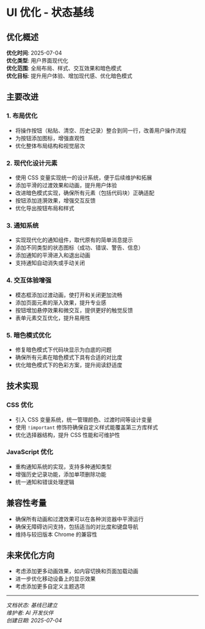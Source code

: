 # UI 优化 - 状态基线

## 优化概述

**优化时间**: 2025-07-04  
**优化类型**: 用户界面现代化  
**优化范围**: 全局布局、样式、交互效果和暗色模式  
**优化目标**: 提升用户体验、增加现代感、优化暗色模式  

## 主要改进

### 1. 布局优化
- 将操作按钮（粘贴、清空、历史记录）整合到同一行，改善用户操作流程
- 为按钮添加图标，增强直观性
- 优化整体布局结构和视觉层次

### 2. 现代化设计元素
- 使用 CSS 变量实现统一的设计系统，便于后续维护和拓展
- 添加平滑的过渡效果和动画，提升用户体验
- 改进暗色模式实现，确保所有元素（包括代码块）正确适配
- 按钮添加涟漪效果，增强交互反馈
- 优化导出按钮布局和样式

### 3. 通知系统
- 实现现代化的通知组件，取代原有的简单消息提示
- 添加不同类型的状态图标（成功、错误、警告、信息）
- 添加通知的平滑进入和退出动画
- 支持通知自动消失或手动关闭

### 4. 交互体验增强
- 模态框添加过渡动画，使打开和关闭更加流畅
- 添加页面元素的渐入效果，提升专业感
- 按钮增加悬停效果和微交互，提供更好的触觉反馈
- 表单元素交互优化，提升易用性

### 5. 暗色模式优化
- 修复暗色模式下代码块显示为白底的问题
- 确保所有元素在暗色模式下具有合适的对比度
- 优化暗色模式下的色彩方案，提升阅读舒适度

## 技术实现

### CSS 优化
- 引入 CSS 变量系统，统一管理颜色、过渡时间等设计变量
- 使用 `!important` 修饰符确保自定义样式能覆盖第三方库样式
- 优化选择器结构，提升 CSS 性能和可维护性

### JavaScript 优化
- 重构通知系统的实现，支持多种通知类型
- 增强历史记录功能，添加单项删除功能
- 统一通知和错误处理逻辑

## 兼容性考量

- 确保所有动画和过渡效果可以在各种浏览器中平滑运行
- 确保无障碍访问支持，包括适当的对比度和键盘导航
- 维持与较旧版本 Chrome 的兼容性

## 未来优化方向

- 考虑添加更多动画效果，如内容切换和页面加载动画
- 进一步优化移动设备上的显示效果
- 考虑添加更多自定义主题选项

---

*文档状态: 基线已建立*  
*维护者: AI 开发伙伴*  
*创建日期: 2025-07-04* 
